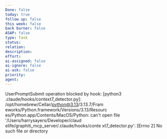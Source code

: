 ```yaml
---
Done: false
today: true
follow up: false
this week: false
back burner: false
ASAP: false
type: Task
status:
relation:
description:
effort:
ai-assigned: false
ai-ignore: false
ai-ask: false
priority:
agent:
---
```

UserPromptSubmit operation blocked by hook:
  [python3 .claude/hooks/context7_detector.py]:
   /opt/homebrew/Cellar/python@3.13/3.13.7/Fram
  eworks/Python.framework/Versions/3.13/Resourc
  es/Python.app/Contents/MacOS/Python: can't 
  open file '/Users/harrysayers/Developer/claud
  elife/graphiti_mcp_server/.claude/hooks/conte
  xt7_detector.py': [Errno 2] No such file or 
  directory


